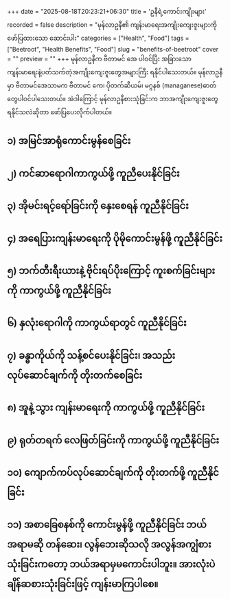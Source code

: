 +++
date = "2025-08-18T20:23:21+06:30"
title = 'ဥနီရဲ့ကောင်းကျိုးများ'
recorded = false
description = "မုန်လာဥနီ၏ ကျန်းမာရေးအကျိုးကျေးဇူးများကို ဖော်ပြထားသော ဆောင်းပါး"
categories = ["Health", "Food"]
tags = ["Beetroot", "Health Benefits", "Food"]
slug = "benefits-of-beetroot"
cover = ""
preview = ""
+++
မုန်လာဥနီက ဗီတာမင် အေ ပါဝင်ပြီး အခြားသော ကျန်းမာရေးနဲ့ပတ်သက်တဲ့အကျိုးကျေးဇူးတွေအများကြီး ရနိုင်ပါသေးတယ်။ မုန်လာဥနီမှာ ဗီတာမင်အေသာမက ဗီတာမင် ကေ၊ ပိုတက်ဆီယမ်၊ မဂ္ဂနစ် (managanese)ဓာတ်တွေပါဝင်ပါသေးတယ်။ အဲဒါကြောင့် မုန်လာဥနီစားသုံခြင်းက ဘာအကျိုးကျေးဇူးတွေ ရနိုင်သလဲဆိုတာ ဖော်ပြပေးလိုက်ပါတယ်။ 

## ၁) အမြင်အာရုံကောင်းမွန်စေခြင်း 

## ၂) ကင်ဆာရောဂါကာကွယ်ဖို့ ကူညီပေးနိုင်ခြင်း 

## ၃) အိုမင်းရင့်ရော်ခြင်းကို နှေးစေရန် ကူညီနိုင်ခြင်း 

## ၄) အရေပြားကျန်းမာရေးကို ပိုမိုကောင်းမွန်ဖို့ ကူညီနိုင်ခြင်း 

## ၅) ဘက်တီးရီးယားနဲ့ ဗိုင်းရပ်ပိုးကြောင့် ကူးစက်ခြင်းများကို ကာကွယ်ဖို့ ကူညီနိုင်ခြင်း 

## ၆) နှလုံးရောဂါကို ကာကွယ်ရာတွင် ကူညီနိုင်ခြင်း 

## ၇) ခန္ဓာကိုယ်ကို သန့်စင်ပေးနိုင်ခြင်း၊ အသည်းလုပ်ဆောင်ချက်ကို တိုးတက်စေခြင်း 

## ၈) အူနဲ့ သွား ကျန်းမာရေးကို ကာကွယ်ဖို့ ကူညီနိုင်ခြင်း 

## ၉) ရုတ်တရက် လေဖြတ်ခြင်းကို ကာကွယ်ဖို့ ကူညီနိုင်ခြင်း 

## ၁၀) ကျောက်ကပ်လုပ်ဆောင်ချက်ကို တိုးတက်ဖို့ ကူညီနိုင်ခြင်း 

## ၁၁) အစာခြေစနစ်ကို ကောင်းမွန်ဖို့ ကူညီနိုင်ခြင်း ဘယ်အရာမဆို တန်ဆေး၊ လွန်ဘေးဆိုသလို အလွန်အကျွံစားသုံးခြင်းကတော့ ဘယ်အရာမှမကောင်းပါဘူး။ အားလုံးပဲချိန်ဆစားသုံးခြင်းဖြင့် ကျန်းမာကြပါစေ။ 